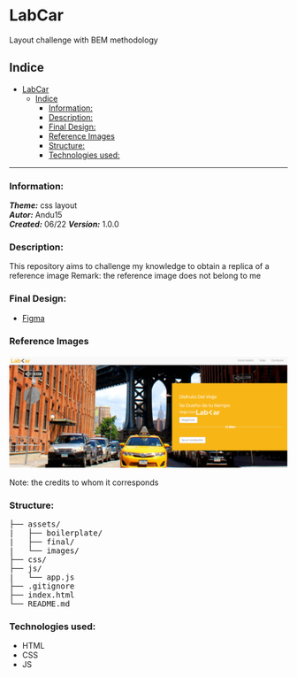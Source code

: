 # LabCar  
Layout challenge with BEM methodology

## Indice
- [LabCar](#labcar)
  - [Indice](#indice)
    - [Information:](#information)
    - [Description:](#description)
    - [Final Design:](#final-design)
    - [Reference Images](#reference-images)
    - [Structure:](#structure)
    - [Technologies used:](#technologies-used)
*** 
### Information:
  ***Theme:*** css layout  
  ***Autor:*** Andu15  
  ***Created:*** 06/22
  ***Version:*** 1.0.0  

### Description: 
This repository aims to challenge my knowledge to obtain a replica of a reference image
Remark: the reference image does not belong to me

### Final Design:
- [Figma](https://www.figma.com/file/7giUjZRNWbngN0YDV83mF3/lab-car-boilerplate)

### Reference Images
![image1](assets/boilerplate/boilerplate1.png)

Note: the credits to whom it corresponds

### Structure:
<pre>
├── assets/
|   ├── boilerplate/
|   ├── final/
|   └── images/
├── css/
├── js/
|   └── app.js
├── .gitignore
├── index.html
└── README.md
</pre>

### Technologies used:
- HTML
- CSS
- JS
